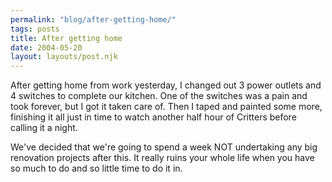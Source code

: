 ```yaml
---
permalink: "blog/after-getting-home/"
tags: posts
title: After getting home
date: 2004-05-20
layout: layouts/post.njk
---
```


After getting home from work yesterday, I changed out 3 power outlets and 4 switches to complete our kitchen. One of the switches was a pain and took forever, but I got it taken care of. Then I taped and painted some more, finishing it all just in time to watch another half hour of Critters before calling it a night.

We've decided that we're going to spend a week NOT undertaking any big renovation projects after this. It really ruins your whole life when you have so much to do and so little time to do it in.